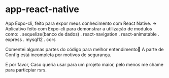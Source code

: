 # app-react-native
App Expo-cli, feito para expor meus conhecimento com React Native.
-> Aplicativo feito com Expo-cli para demonstrar a utilização de modulos como:
. sequelize(banco de dados)
. react-navigation
. react-animatable
. express
. mysql12
. cors

Comentei algumas partes do código para melhor entendimento🤗
A parte de Config está incompleta por motivos de segurança.

E por favor, Caso queria usar para um projeto maior, pelo menos me chame para particpiar rsrs.
